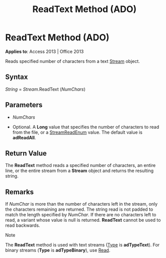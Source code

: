 ﻿---
title: ReadText Method (ADO)
TOCTitle: ReadText Method (ADO)
ms:assetid: 08f5bac4-dccd-696c-09a7-e1ba0cb38d79
ms:mtpsurl: https://msdn.microsoft.com/library/JJ248826(v=office.15)
ms:contentKeyID: 48543108
ms.date: 09/18/2015
mtps_version: v=office.15
---

# ReadText Method (ADO)


**Applies to**: Access 2013 | Office 2013

Reads specified number of characters from a text [Stream](stream-object-ado.md) object.

## Syntax

*String* = *Stream*.ReadText (*NumChars*)

## Parameters

  - *NumChars*

  - Optional. A **Long** value that specifies the number of characters to read from the file, or a [StreamReadEnum](streamreadenum.md) value. The default value is **adReadAll**.

## Return Value

The **ReadText** method reads a specified number of characters, an entire line, or the entire stream from a **Stream** object and returns the resulting string.

## Remarks

If *NumChar* is more than the number of characters left in the stream, only the characters remaining are returned. The string read is not padded to match the length specified by *NumChar*. If there are no characters left to read, a variant whose value is null is returned. **ReadText** cannot be used to read backwards.


> [!NOTE]
> <P>The <STRONG>ReadText</STRONG> method is used with text streams (<A href="type-property-ado-stream.md">Type</A> is <STRONG>adTypeText</STRONG>). For binary streams (<STRONG>Type</STRONG> is <STRONG>adTypeBinary</STRONG>), use <A href="read-method-ado.md">Read</A>.</P>


